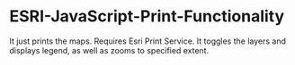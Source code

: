 # ESRI-JavaScript-Print-Functionality
It just prints the maps. Requires Esri Print Service.
It toggles the layers and displays legend, as well as zooms to specified extent.
